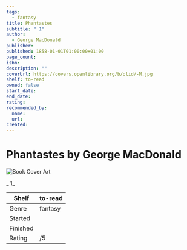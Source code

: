 ```yaml
---
tags:
  - fantasy
title: Phantastes
subtitle: " 1"
author:
  - George MacDonald
publisher:
published: 1858-01-01T01:00:00+01:00
page_count:
isbn:
description: ""
coverUrl: https://covers.openlibrary.org/b/olid/-M.jpg
shelf: to-read
owned: false
start_date:
end_date:
rating:
recommended_by:
  name:
  url:
created:
---
```


# Phantastes by George MacDonald

![Book Cover Art](https://covers.openlibrary.org/b/olid/-M.jpg)

_ 1_

| Shelf | to-read |
| --- | --- |
| Genre | fantasy |
| Started |  |
| Finished |  |
| Rating | /5 |

